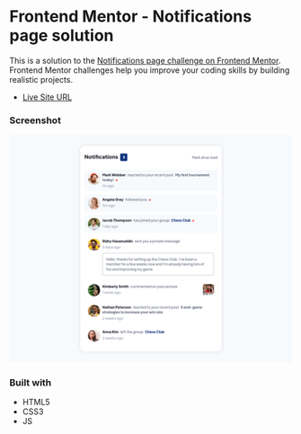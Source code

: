 # Frontend Mentor - Notifications page solution

This is a solution to the [Notifications page challenge on Frontend Mentor](https://www.frontendmentor.io/challenges/notifications-page-DqK5QAmKbC). Frontend Mentor challenges help you improve your coding skills by building realistic projects.

- [Live Site URL](https://bytepack-frontendmentor-notification-page.pages.dev/)

### Screenshot

![](./screenshot.png)

### Built with

- HTML5
- CSS3
- JS
